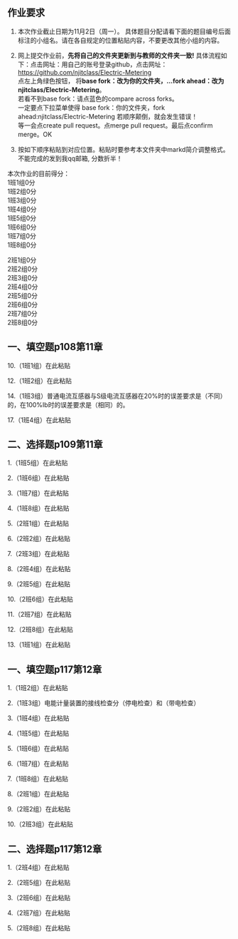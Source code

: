 ## 作业要求

1. 本次作业截止日期为11月2日（周一）。 具体题目分配请看下面的题目编号后面标注的小组名。请在各自规定的位置粘贴内容，不要更改其他小组的内容。 

2. 网上提交作业前，**先将自己的文件夹更新到与教师的文件夹一致!** 具体流程如下：点击网址：用自己的账号登录github，点击网址：https://github.com/njitclass/Electric-Metering  
点左上角绿色按钮，
将**base fork：改为你的文件夹，...fork ahead：改为njitclass/Electric-Metering**。   
若看不到base fork：请点蓝色的compare across forks。  
一定要点下拉菜单使得 base fork：你的文件夹，fork ahead:njitclass/Electric-Metering
若顺序颠倒，就会发生错误！  
等一会点create pull request。点merge pull request。最后点confirm merge。OK

3. 按如下顺序粘贴到对应位置。粘贴时要参考本文件夹中markd简介调整格式。不能完成的发到我qq邮箱, 分数折半！

本次作业的目前得分：  
1班1组0分  
1班2组0分  
1班3组0分  
1班4组0分  
1班5组0分  
1班6组0分  
1班7组0分  
1班8组0分 

2班1组0分  
2班2组0分  
2班3组0分  
2班4组0分  
2班5组0分  
2班6组0分  
2班7组0分  
2班8组0分

## 一、填空题p108第11章

10.（1班1组）在此粘贴

12.（1班2组）在此粘贴

14.（1班3组）普通电流互感器与S级电流互感器在20%时的误差要求是（不同）的，在100%Ib时的误差要求是（相同）的。

17.（1班4组）在此粘贴

## 二、选择题p109第11章

1.（1班5组）在此粘贴

2.（1班6组）在此粘贴

3.（1班7组）在此粘贴

4.（1班8组）在此粘贴  

5.（2班1组）在此粘贴

6.（2班2组）在此粘贴

7.（2班3组）在此粘贴

8.（2班4组）在此粘贴

9.（2班5组）在此粘贴

10.（2班6组）在此粘贴

11.（2班7组）在此粘贴  

12.（2班8组）在此粘贴  

13.（1班1组）在此粘贴


## 一、填空题p117第12章

1.（1班2组）在此粘贴

2.（1班3组）电能计量装置的接线检查分（停电检查）和（带电检查）

3.（1班4组）在此粘贴

4.（1班5组）在此粘贴

5.（1班6组）在此粘贴 

6.（1班7组）在此粘贴

7.（1班8组）在此粘贴  

8.（2班1组）在此粘贴

9.（2班2组）在此粘贴  

10.（2班3组）在此粘贴




## 二、选择题p117第12章

1.（2班4组）在此粘贴

2.（2班5组）在此粘贴

3.（2班6组）在此粘贴

4.（2班7组）在此粘贴

5.（2班8组）在此粘贴

